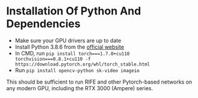 # Installation Of Python And Dependencies 

- Make sure your GPU drivers are up to date
- Install Python 3.8.6 from the [official website](https://www.python.org/downloads/release/python-386/)
- In CMD, run `pip install torch===1.7.0+cu110 torchvision===0.8.1+cu110 -f https://download.pytorch.org/whl/torch_stable.html`
- Run `pip install opencv-python sk-video imageio`



This should be sufficient to run RIFE and other Pytorch-based networks on any modern GPU, including the RTX 3000 (Ampere) series.